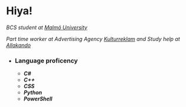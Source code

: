 # Hiya!

*BCS student at [Malmö University](https://mau.se/)*

*Part time worker at Advertising Agency [Kulturreklam](https://www.kulturreklam.se/) and Study help at [Allakando](https://www.allakando.se/)*

- ### Language proficency
  - ***C#***
  - ***C++***
  - ***CSS***
  - ***Python***
  - ***PowerShell***
